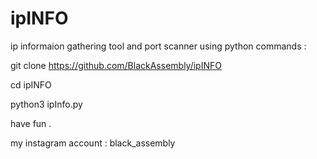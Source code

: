 # ipINFO
ip informaion gathering tool and port scanner using python 
commands :

git clone https://github.com/BlackAssembly/ipINFO

cd ipINFO

python3 ipInfo.py

have fun .


my instagram account : black_assembly
